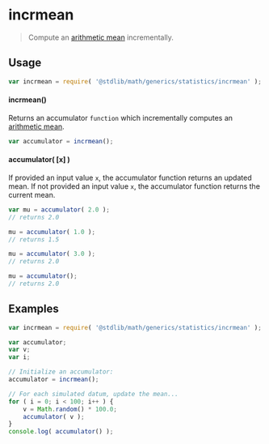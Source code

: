 incrmean
===

> Compute an [arithmetic mean][arithmetic-mean] incrementally.


<!-- <usage> -->

## Usage

``` javascript
var incrmean = require( '@stdlib/math/generics/statistics/incrmean' );
```

#### incrmean()

Returns an accumulator `function` which incrementally computes an [arithmetic mean][arithmetic-mean].

``` javascript
var accumulator = incrmean();
```

#### accumulator( \[x\] )

If provided an input value `x`, the accumulator function returns an updated mean. If not provided an input value `x`, the accumulator function returns the current mean.

``` javascript
var mu = accumulator( 2.0 );
// returns 2.0

mu = accumulator( 1.0 );
// returns 1.5

mu = accumulator( 3.0 );
// returns 2.0

mu = accumulator();
// returns 2.0
```

<!-- </usage> -->


<!-- <examples> -->

## Examples

``` javascript
var incrmean = require( '@stdlib/math/generics/statistics/incrmean' );

var accumulator;
var v;
var i;

// Initialize an accumulator:
accumulator = incrmean();

// For each simulated datum, update the mean...
for ( i = 0; i < 100; i++ ) {
    v = Math.random() * 100.0;
    accumulator( v );
}
console.log( accumulator() );
```

<!-- </examples> -->


<!-- <links> -->

[arithmetic-mean]: https://en.wikipedia.org/wiki/Arithmetic_mean

<!-- </links> -->
